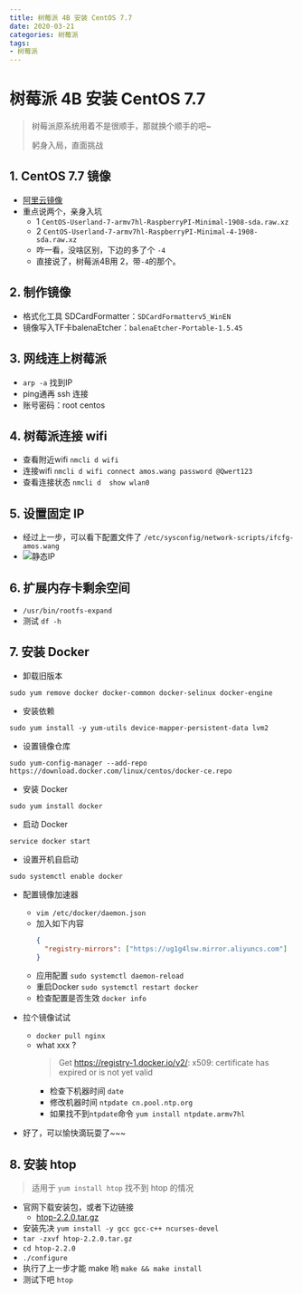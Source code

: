 ```yaml
---
title: 树莓派 4B 安装 CentOS 7.7
date: 2020-03-21
categories: 树莓派
tags:
- 树莓派
---
```


# 树莓派 4B 安装 CentOS 7.7
> 树莓派原系统用着不是很顺手，那就换个顺手的吧~
>
> 躬身入局，直面挑战

## 1. CentOS 7.7 镜像
- [阿里云镜像](https://mirrors.aliyun.com/centos-altarch/7.7.1908/isos/armhfp/)
- 重点说两个，亲身入坑
    - 1 `CentOS-Userland-7-armv7hl-RaspberryPI-Minimal-1908-sda.raw.xz`
    - 2 `CentOS-Userland-7-armv7hl-RaspberryPI-Minimal-4-1908-sda.raw.xz`
    - 咋一看，没啥区别，下边的多了个 `-4`
    - 直接说了，树莓派4B用 2，带`-4`的那个。

## 2. 制作镜像
- 格式化工具 SDCardFormatter：`SDCardFormatterv5_WinEN`
- 镜像写入TF卡balenaEtcher：`balenaEtcher-Portable-1.5.45`

## 3. 网线连上树莓派
- `arp -a` 找到IP
- ping通再 ssh 连接
- 账号密码：root centos

## 4. 树莓派连接 wifi
- 查看附近wifi `nmcli d wifi`
- 连接wifi `nmcli d wifi connect amos.wang password @Qwert123`
- 查看连接状态 `nmcli d  show wlan0`

## 5. 设置固定 IP
- 经过上一步，可以看下配置文件了 `/etc/sysconfig/network-scripts/ifcfg-amos.wang`
- ![静态IP](https://gitee.com/AmosWang/resource/raw/master/image/raspberry-network-static.png)

## 6. 扩展内存卡剩余空间
- `/usr/bin/rootfs-expand`
- 测试 `df -h`

## 7. 安装 Docker
- 卸载旧版本
```shell script
sudo yum remove docker docker-common docker-selinux docker-engine
```

- 安装依赖
```shell script
sudo yum install -y yum-utils device-mapper-persistent-data lvm2
```

- 设置镜像仓库
```shell script
sudo yum-config-manager --add-repo https://download.docker.com/linux/centos/docker-ce.repo
```

- 安装 Docker
```shell script
sudo yum install docker
```

- 启动 Docker
```shell script
service docker start
```

- 设置开机自启动
```shell script
sudo systemctl enable docker
```

- 配置镜像加速器
  - `vim /etc/docker/daemon.json`
  - 加入如下内容
      ```json
      {
        "registry-mirrors": ["https://ug1g4lsw.mirror.aliyuncs.com"]
      }
      ```
  - 应用配置 `sudo systemctl daemon-reload`
  - 重启Docker `sudo systemctl restart docker`
  - 检查配置是否生效 `docker info`

- 拉个镜像试试
  - `docker pull nginx`
  - what xxx ? 
    > Get https://registry-1.docker.io/v2/: x509: certificate has expired or is not yet valid
    - 检查下机器时间 `date`
    - 修改机器时间 `ntpdate cn.pool.ntp.org`
    - 如果找不到`ntpdate`命令 `yum install ntpdate.armv7hl`

- 好了，可以愉快滴玩耍了~~~

## 8. 安装 htop
> 适用于 `yum install htop` 找不到 htop 的情况
- 官网下载安装包，或者下边链接
    - [htop-2.2.0.tar.gz](https://github.com/AmosWang0626/notes/blob/master/dev.ops/raspberry/htop-2.2.0.tar.gz)
- 安装先决 `yum install -y gcc gcc-c++ ncurses-devel`
- `tar -zxvf htop-2.2.0.tar.gz`
- `cd htop-2.2.0`
- `./configure`
- 执行了上一步才能 make 哟 `make && make install`
- 测试下吧 `htop`
